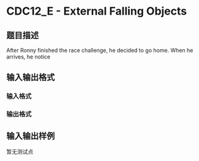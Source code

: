 # CDC12_E - External Falling Objects

## 题目描述

After Ronny finished the race challenge, he decided to go home. When he arrives, he notice

## 输入输出格式

### 输入格式

### 输出格式

## 输入输出样例

暂无测试点


